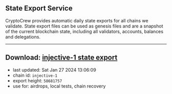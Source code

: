## State Export Service
CryptoCrew provides automatic daily state exports for all chains we validate. State export files can be used as genesis files and are a snapshot of the current blockchain state, including all validators, accounts, balances and delegations.

---
**Download: [injective-1 state export](https://dl.ccvalidators.com/SERVICE/injective/injective-1_export_58681757.json)**
---

- last updated: Sat Jan 27 2024 13:06:09
- chain id: `injective-1`
- export height: `58681757`
- use for: airdrops, local tests, chain recovery
